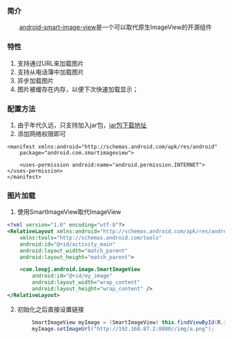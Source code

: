 ### 简介
　　[android-smart-image-view][1]是一个可以取代原生ImageView的开源组件
### 特性

 1. 支持通过URL来加载图片
 2. 支持从电话簿中加载图片
 3. 异步加载图片
 4. 图片被缓存在内存，以便下次快速加载显示；

### 配置方法

 1. 由于年代久远，只支持加入jar包，[jar包下载地址][2]
 2. 添加网络权限即可
 
``` xml?linenums
<manifest xmlns:android="http://schemas.android.com/apk/res/android"
    package="android.com.smartimageview">

    <uses-permission android:name="android.permission.INTERNET"></uses-permission>
</manifest>	
```

### 图片加载

 1. 使用SmartImageView取代ImageView
 

``` xml
<?xml version="1.0" encoding="utf-8"?>
<RelativeLayout xmlns:android="http://schemas.android.com/apk/res/android"
    xmlns:tools="http://schemas.android.com/tools"
    android:id="@+id/activity_main"
    android:layout_width="match_parent"
    android:layout_height="match_parent">

    <com.loopj.android.image.SmartImageView
        android:id="@+id/my_image"
        android:layout_width="wrap_content"
        android:layout_height="wrap_content" />
</RelativeLayout>
```


 2. 初始化之后直接设置链接
 

``` java
        SmartImageView myImage = (SmartImageView) this.findViewById(R.id.my_image);
        myImage.setImageUrl("http://192.168.87.2:8080//img/a.png");
```


  [1]: https://github.com/loopj/android-smart-image-view
  [2]: http://loopj.com/android-smart-image-view/